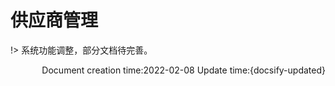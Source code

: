# 供应商管理

!> 系统功能调整，部分文档待完善。

<p align="right">Document creation time:2022-02-08   Update time:{docsify-updated} </p> 